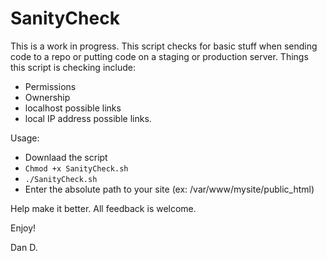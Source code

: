 # SanityCheck

This is a work in progress. This script checks for basic stuff when sending code to a repo or putting code on a staging or production server. Things this script is checking include:

* Permissions
* Ownership
* localhost possible links
* local IP address possible links.

Usage:
* Downlaad the script
* <code>Chmod +x SanityCheck.sh</code>
* <code>./SanityCheck.sh</code>
* Enter the absolute path to your site (ex: /var/www/mysite/public_html)

Help make it better. All feedback is welcome. 

Enjoy!

Dan D.
